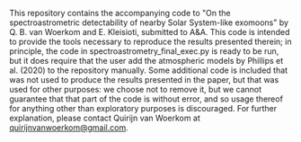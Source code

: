 This repository contains the accompanying code to "On the spectroastrometric detectability of nearby Solar System-like exomoons" by Q. B. van Woerkom and E. Kleisioti, submitted to A&A. This code is intended to provide the tools necessary to reproduce the results
presented therein; in principle, the code in spectroastrometry_final_exec.py is ready to be run, but it does require that the user add the atmospheric models by Phillips et al. (2020) to the repository manually. Some additional code is included that was not used to
produce the results presented in the paper, but that was used for other purposes: we choose not to remove it, but we cannot guarantee that that part of the code is without error, and so usage thereof for anything other than exploratory purposes is discouraged.
For further explanation, please contact Quirijn van Woerkom at quirijnvanwoerkom@gmail.com.
